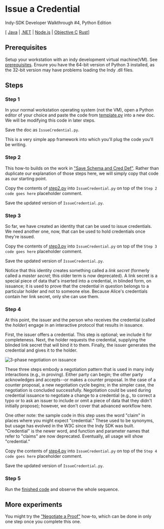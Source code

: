 # Issue a Credential
Indy-SDK Developer Walkthrough #4, Python Edition

[ [Java](../java/README.md) | [.NET](../../not-yet-written.md) | [Node.js](../../not-yet-written.md) | [Objective C](../../not-yet-written.md) 
  [Rust](../rust/README.md)]


## Prerequisites

Setup your workstation with an indy development virtual machine(VM). See [prerequisites](../../prerequisites.md).
Ensure you have the 64-bit version of Python 3 installed, as the 32-bit version may have problems loading the Indy .dll files.


## Steps

### Step 1

In your normal workstation operating system (not the VM), open a Python editor of your
choice and paste the code from [template.py](template.py)
into a new doc. We will be modifying this code in later steps.

Save the doc as `IssueCredential.py`.

This is a very simple app framework into which you'll plug the code
you'll be writing.

### Step 2

This how-to builds on the work in ["Save Schema and Cred Def"](../save-schema-and-cred-def/python/README.md).
Rather than duplicate our explanation of those steps here, we will simply
copy that code as our starting point.

Copy the contents of [step2.py](step2.py) into
`IssueCredential.py` on top of the `Step 2 code goes here` placeholder comment.

Save the updated version of `IssueCredential.py`.

### Step 3

So far, we have created an identity that can be used to issue credentials.
We need another one, now, that can be used to hold credentials once they're issued.

Copy the contents of [step3.py](step3.py) into
`IssueCredential.py` on top of the `Step 3 code goes here` placeholder comment.

Save the updated version of `IssueCredential.py`.

Notice that this identity creates something called a *link secret* (formerly
called a *master secret*; this older term is now deprecated).
A link secret is a special piece of data that's inserted into
a credential, in blinded form, on issuance; it is used to prove that the
credential in question belongs to a particular holder and not to someone
else. Because Alice's credentials contain her link secret, only she can
use them.

### Step 4

At this point, the issuer and the person who receives the credential
(called the *holder*) engage in an interactive protocol that results
in issuance.

First, the issuer offers a credential. This step is optional; we include
it for completeness. Next, the holder requests the credential, supplying
the blinded link secret that will bind it to them. Finally, the issuer
generates the credential and gives it to the holder.

![3-phase negotiation on issuance](../3-phase-negotiation.png)

These three steps embody a negotiation pattern that is used in many
indy interactions (e.g., in proving). Either party can begin; the other
party acknowledges and accepts--or makes a counter proposal. In the case
of a counter proposal, a new negotiation cycle begins; in the simpler
case, the negotiation is concluded successfully. Negotiation could be used
during credential issuance to negotiate a change to a credential (e.g.,
to correct a typo or to ask an issuer to include or omit a piece of data
that they didn't initially propose); however, we don't cover that
advanced workflow here.

One other note: the sample code in this step uses the word "claim" in
places where you might expect "credential." These used to be synonyms,
but usage has evolved in the W3C since the Indy SDK was built. "Credential"
is the newer word, and function and parameter names that refer to "claims"
are now deprecated. Eventually, all usage will show "credential."

Copy the contents of [step4.py](step4.py) into
`IssueCredential.py` on top of the `Step 4 code goes here` placeholder comment.

Save the updated version of `IssueCredential.py`.

### Step 5

Run the [finished code](issue_credential.py) and observe the whole sequence.

## More experiments

You might try the ["Negotiate a Proof"](../../negotiate-proof/python/README.md)
how-to, which can be done in only one step once you complete this one.
